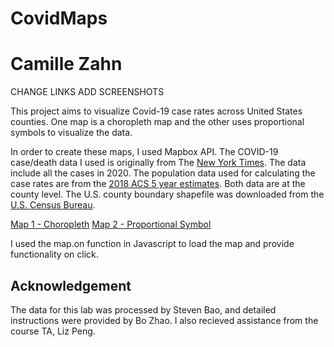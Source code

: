 # CovidMaps
# Camille Zahn

CHANGE LINKS
ADD SCREENSHOTS


This project aims to visualize Covid-19 case rates across United States counties. One map is a choropleth map and the other uses proportional symbols to visualize the data. 

In order to create these maps, I used Mapbox API. The COVID-19 case/death data I used is originally from The [New York Times](https://github.com/nytimes/covid-19-data/blob/43d32dde2f87bd4dafbb7d23f5d9e878124018b8/live/us-counties.csv). The data include all the cases in 2020. The population data used for calculating the case rates are from the [2018 ACS 5 year estimates](https://data.census.gov/cedsci/table?g=0100000US.050000&d=ACS%205-Year%20Estimates%20Data%20Profiles&tid=ACSDP5Y2018.DP05&hidePreview=true). Both data are at the county level. The U.S. county boundary shapefile was downloaded from the [U.S. Census Bureau](https://www.census.gov/geographies/mapping-files/time-series/geo/carto-boundary-file.html).

[Map 1 - Choropleth](http://127.0.0.1:5500/CovidMaps/map1.html)
[Map 2 - Proportional Symbol](http://127.0.0.1:5500/CovidMaps/map2.html)


I used the map.on function in Javascript to load the map and provide functionality on click. 

## Acknowledgement

The data for this lab was processed by Steven Bao, and detailed instructions were provided by Bo Zhao. I also recieved assistance from the course TA, Liz Peng.
